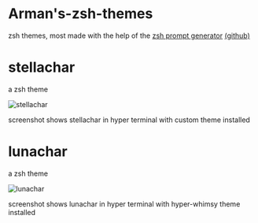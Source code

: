 # Arman's-zsh-themes
zsh themes, most made with the help of the [zsh prompt generator](https://zsh-prompt-generator.site/) [(github)](https://github.com/k-yokoishi/zsh-prompt-generator)

# stellachar
a zsh theme

![stellachar](https://raw.githubusercontent.com/r-mohammadi1/stellachar/main/Screenshot_20210722_110629.png "stellachar")

screenshot shows stellachar in hyper terminal with custom theme installed

# lunachar
a zsh theme 

![lunachar](https://raw.githubusercontent.com/r-mohammadi1/lunachar/main/Screenshot_20210628_143049.png "lunachar")

screenshot shows lunachar in hyper terminal with hyper-whimsy theme installed
